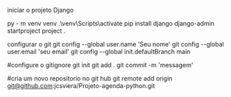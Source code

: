 iniciar o projeto Django

py - m venv venv 
.\venv\Scripts\activate
pip install django
django-admin startproject project . 


configurar o git 
git config --global user.name  'Seu nome'
git config --global user.email 'seu email'
git config --global init.defaultBranch main

#configure o gitignore
git init 
git add . 
git commit -m 'messagem'


#cria um novo repositorio no git hub 
git remote add origin git@github.com:jcsviera/Projeto-agenda-python.git

